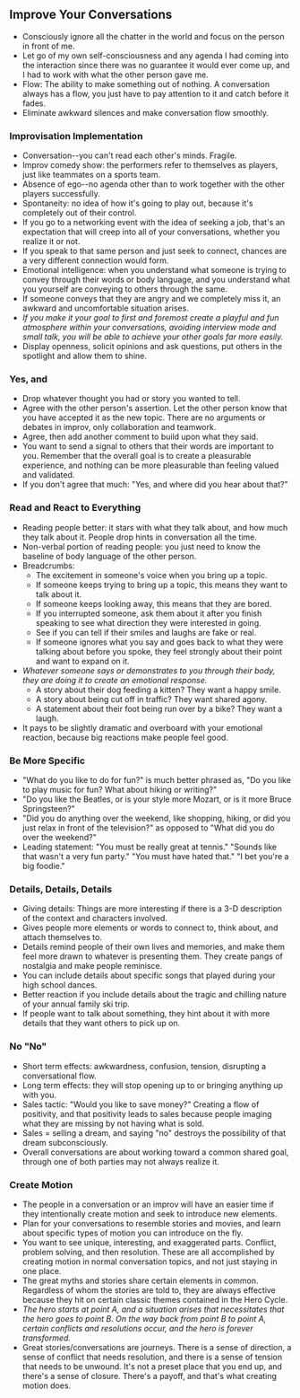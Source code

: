 ## Improve Your Conversations

- Consciously ignore all the chatter in the world and focus on the person in front of me.
- Let go of my own self-consciousness and any agenda I had coming into the interaction since there was no guarantee it would ever come up, and I had to work with what the other person gave me.
- Flow: The ability to make something out of nothing. A conversation always has a flow, you just have to pay attention to it and catch before it fades.
- Eliminate awkward silences and make conversation flow smoothly.

### Improvisation Implementation

- Conversation--you can't read each other's minds. Fragile.
- Improv comedy show: the performers refer to themselves as players, just like teammates on a sports team.
- Absence of ego--no agenda other than to work together with the other players successfully.
- Spontaneity: no idea of how it's going to play out, because it's completely out of their control.
- If you go to a networking event with the idea of seeking a job, that's an expectation that will creep into all of your conversations, whether you realize it or not.
- If you speak to that same person and just seek to connect, chances are a very different connection would form.
- Emotional intelligence: when you understand what someone is trying to convey through their words or body language, and you understand what you yourself are conveying to others through the same.
- If someone conveys that they are angry and we completely miss it, an awkward and uncomfortable situation arises.
- *If you make it your goal to first and foremost create a playful and fun atmosphere within your conversations, avoiding interview mode and small talk, you will be able to achieve your other goals far more easily.*
- Display openness, solicit opinions and ask questions, put others in the spotlight and allow them to shine.


### Yes, and

- Drop whatever thought you had or story you wanted to tell.
- Agree with the other person's assertion. Let the other person know that you have accepted it as the new topic. There are no arguments or debates in improv, only collaboration and teamwork.
- Agree, then add another comment to build upon what they said.
- You want to send a signal to others that their words are important to you. Remember that the overall goal is to create a pleasurable experience, and nothing can be more pleasurable than feeling valued and validated.
- If you don't agree that much: "Yes, and where did you hear about that?"

### Read and React to Everything

- Reading people better: it stars with what they talk about, and how much they talk about it. People drop hints in conversation all the time.
- Non-verbal portion of reading people: you just need to know the baseline of body language of the other person.
- Breadcrumbs:
  - The excitement in someone's voice when you bring up a topic.
  - If someone keeps trying to bring up a topic, this means they want to talk about it.
  - If someone keeps looking away, this means that they are bored.
  - If you interrupted someone, ask them about it after you finish speaking to see what direction they were interested in going.
  - See if you can tell if their smiles and laughs are fake or real.
  - If someone ignores what you say and goes back to what they were talking about before you spoke, they feel strongly about their point and want to expand on it.
- *Whatever someone says or demonstrates to you through their body, they are doing it to create an emotional response.*
  - A story about their dog feeding a kitten? They want a happy smile.
  - A story about being cut off in traffic? They want shared agony.
  - A statement about their foot being run over by a bike? They want a laugh.
- It pays to be slightly dramatic and overboard with your emotional reaction, because big reactions make people feel good.

### Be More Specific

- "What do you like to do for fun?" is much better phrased as, "Do you like to play music for fun? What about hiking or writing?"
- "Do you like the Beatles, or is your style more Mozart, or is it more Bruce Springsteen?"
- "Did you do anything over the weekend, like shopping, hiking, or did you just relax in front of the television?" as opposed to "What did you do over the weekend?"
- Leading statement: "You must be really great at tennis." "Sounds like that wasn't a very fun party." "You must have hated that." "I bet you're a big foodie."

### Details, Details, Details

- Giving details: Things are more interesting if there is a 3-D description of the context and characters involved.
- Gives people more elements or words to connect to, think about, and attach themselves to.
- Details remind people of their own lives and memories, and make them feel more drawn to whatever is presenting them. They create pangs of nostalgia and make people reminisce.
- You can include details about specific songs that played during your high school dances.
- Better reaction if you include details about the tragic and chilling nature of your annual family ski trip.
- If people want to talk about something, they hint about it with more details that they want others to pick up on.

### No "No"

- Short term effects: awkwardness, confusion, tension, disrupting a conversational flow.
- Long term effects: they will stop opening up to or bringing anything up with you.
- Sales tactic: "Would you like to save money?" Creating a flow of positivity, and that positivity leads to sales because people imaging what they are missing by not having what is sold.
- Sales = selling a dream, and saying "no" destroys the possibility of that dream subconsciously.
- Overall conversations are about working toward a common shared goal, through one of both parties may not always realize it.

### Create Motion

- The people in a conversation or an improv will have an easier time if they intentionally create motion and seek to introduce new elements.
- Plan for your conversations to resemble stories and movies, and learn about specific types of motion you can introduce on the fly.
- You want to see unique, interesting, and exaggerated parts. Conflict, problem solving, and then resolution. These are all accomplished by creating motion in normal conversation topics, and not just staying in one place.
- The great myths and stories share certain elements in common. Regardless of whom the stories are told to, they are always effective because they hit on certain classic themes contained in the Hero Cycle.
- *The hero starts at point A, and a situation arises that necessitates that the hero goes to point B. On the way back from point B to point A, certain conflicts and resolutions occur, and the hero is forever transformed.*
- Great stories/conversations are journeys. There is a sense of direction, a sense of conflict that needs resolution, and there is a sense of tension that needs to be unwound. It's not a preset place that you end up, and there's a sense of closure. There's a payoff, and that's what creating motion does.
